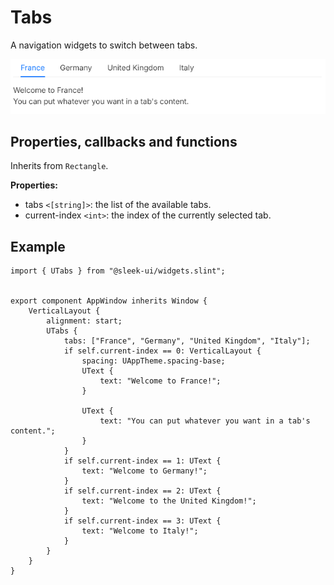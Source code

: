 # Tabs
A navigation widgets to switch between tabs.

![tabs presentation](images/tabs.png)

## Properties, callbacks and functions
Inherits from `Rectangle`.  

**Properties:**
- tabs `<[string]>`: the list of the available tabs.
- current-index `<int>`: the index of the currently selected tab.

## Example
```slint
import { UTabs } from "@sleek-ui/widgets.slint";


export component AppWindow inherits Window {
	VerticalLayout {
		alignment: start;
		UTabs {
			tabs: ["France", "Germany", "United Kingdom", "Italy"];
			if self.current-index == 0: VerticalLayout {
				spacing: UAppTheme.spacing-base;
				UText {
					text: "Welcome to France!";
				}

				UText {
					text: "You can put whatever you want in a tab's content.";
				}
			}
			if self.current-index == 1: UText {
				text: "Welcome to Germany!";
			}
			if self.current-index == 2: UText {
				text: "Welcome to the United Kingdom!";
			}
			if self.current-index == 3: UText {
				text: "Welcome to Italy!";
			}
		}
	}
}
```